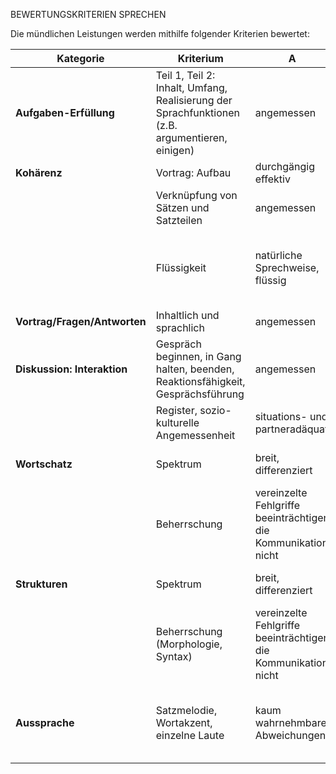 BEWERTUNGSKRITERIEN SPRECHEN

Die mündlichen Leistungen werden mithilfe folgender Kriterien bewertet:

| Kategorie                    | Kriterium                                                                                       | A                                                              | B                                                                 | C                                                                   | D                                                                | E                       |
| ---------------------------- | ----------------------------------------------------------------------------------------------- | -------------------------------------------------------------- | ----------------------------------------------------------------- | ------------------------------------------------------------------- | ---------------------------------------------------------------- | ----------------------- |
| **Aufgaben-Erfüllung**       | Teil 1, Teil 2: Inhalt, Umfang, Realisierung der Sprachfunktionen (z.B. argumentieren, einigen) | angemessen                                                     | überwiegend angemessen                                            | teilweise angemessen                                                | kaum angemessen                                                  |                         |
| **Kohärenz**                 | Vortrag: Aufbau                                                                                 | durchgängig effektiv                                           | überwiegend erkennbar                                             | stellenweise erkennbar                                              | kaum erkennbar                                                   |                         |
|                              | Verknüpfung von Sätzen und Satzteilen                                                           | angemessen                                                     | überwiegend angemessen                                            | teilweise angemessen                                                | kaum angemessen                                                  |                         |
|                              | Flüssigkeit                                                                                     | natürliche Sprechweise, flüssig                                | weitgehend flüssig                                                | stockende Sprechweise beeinträchtigt die Kommunikation stellenweise | stockende Sprechweise beeinträchtigt die Kommunikation erheblich |                         |
| **Vortrag/Fragen/Antworten** | Inhaltlich und sprachlich                                                                       | angemessen                                                     | überwiegend angemessen                                            | teilweise angemessen                                                | kaum angemessen                                                  |                         |
| **Diskussion: Interaktion**  | Gespräch beginnen, in Gang halten, beenden, Reaktionsfähigkeit, Gesprächsführung                | angemessen                                                     | überwiegend angemessen                                            | teilweise angemessen                                                | kaum angemessen                                                  |                         |
|                              | Register, sozio-kulturelle Angemessenheit                                                       | situations- und partneradäquat                                 | weitgehend situations- und partneradäquat                         | stellenweise situations- und partneradäquat                         | kaum noch situations- und partneradäquat                         | nicht mehr verständlich |
| **Wortschatz**               | Spektrum                                                                                        | breit, differenziert                                           | angemessen, stellenweise differenziert                            | teilweise angemessen oder begrenzt                                  | kaum Variation vorhanden                                         |                         |
|                              | Beherrschung                                                                                    | vereinzelte Fehlgriffe beeinträchtigen die Kommunikation nicht | mehrere Fehlgriffe beeinträchtigen die Kommunikation noch nicht   | Fehlgriffe beeinträchtigen die Kommunikation stellenweise           | Fehlgriffe beeinträchtigen die Kommunikation erheblich           |                         |
| **Strukturen**               | Spektrum                                                                                        | breit, differenziert                                           | überwiegend angemessen                                            | teilweise angemessen oder begrenzt                                  | kaum Variation vorhanden                                         |                         |
|                              | Beherrschung (Morphologie, Syntax)                                                              | vereinzelte Fehlgriffe beeinträchtigen die Kommunikation nicht | mehrere Fehlgriffe beeinträchtigen die Kommunikation noch nicht   | Fehlgriffe beeinträchtigen die Kommunikation stellenweise           | Fehlgriffe beeinträchtigen die Kommunikation erheblich           |                         |
| **Aussprache**               | Satzmelodie, Wortakzent, einzelne Laute                                                         | kaum wahrnehmbare Abweichungen                                 | wahrnehmbare Abweichungen beeinträchtigen die Kommunikation nicht | Abweichungen beeinträchtigen die Kommunikation stellenweise         | Abweichungen beeinträchtigen die Kommunikation erheblich         |                         |, [[kommunizieren]]